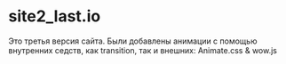 # site2_last.io
Это третья версия сайта.
Были добавлены анимации с помощью внутренних седств, как transition, так и внешних: Animate.css & wow.js

